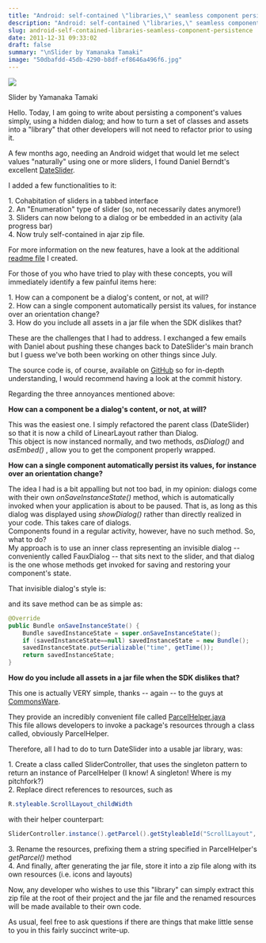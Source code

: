 ```yaml
---
title: "Android: self-contained \"libraries,\" seamless component persistence"
description: "Android: self-contained \"libraries,\" seamless component persistence"
slug: android-self-contained-libraries-seamless-component-persistence
date: 2011-12-31 09:33:02
draft: false
summary: "\nSlider by Yamanaka Tamaki"
image: "50dbafdd-45db-4290-b8df-ef8646a496f6.jpg"
---
```

[![](/images/1402365_aa34336932_z-300x225.jpg)](http://www.flickr.com/photos/tamaki/1402365/)

Slider by Yamanaka Tamaki

  
Hello. Today, I am going to write about persisting a component's values
simply, using a hidden dialog; and how to turn a set of classes and assets
into a "library" that other developers will not need to refactor prior to
using it.

A few months ago, needing an Android widget that would let me select values
"naturally" using one or more sliders, I found Daniel Berndt's excellent
[DateSlider](http://code.google.com/p/android-dateslider/).

I added a few functionalities to it:

1\. Cohabitation of sliders in a tabbed interface  
2\. An "Enumeration" type of slider (so, not necessarily dates anymore!)  
3\. Sliders can now belong to a dialog or be embedded in an activity (ala
progress bar)  
4\. Now truly self-contained in ajar zip file.

For more information on the new features, have a look at the additional
[readme file](https://github.com/Fusion/DateSlider/blob/develop/CFR_README) I
created.

For those of you who have tried to play with these concepts, you will
immediately identify a few painful items here:

1\. How can a component be a dialog's content, or not, at will?  
2\. How can a single component automatically persist its values, for instance
over an orientation change?  
3\. How do you include all assets in a jar file when the SDK dislikes that?

These are the challenges that I had to address. I exchanged a few emails with
Daniel about pushing these changes back to DateSlider's main branch but I
guess we've both been working on other things since July.

The source code is, of course, available on
[GitHub](https://github.com/Fusion/DateSlider) so for in-depth understanding,
I would recommend having a look at the commit history.

Regarding the three annoyances mentioned above:

**How can a component be a dialog's content, or not, at will?**

This was the easiest one. I simply refactored the parent class (DateSlider) so
that it is now a child of LinearLayout rather than Dialog.  
This object is now instanced normally, and two methods, _asDialog()_ and
_asEmbed()_ , allow you to get the component properly wrapped.

**How can a single component automatically persist its values, for instance
over an orientation change?**

The idea I had is a bit appalling but not too bad, in my opinion: dialogs come
with their own _onSaveInstanceState()_ method, which is automatically invoked
when your application is about to be paused. That is, as long as this dialog
was displayed using _showDialog()_ rather than directly realized in your code.
This takes care of dialogs.  
Components found in a regular activity, however, have no such method. So, what
to do?  
My approach is to use an inner class representing an invisible dialog --
conveniently called FauxDialog -- that sits next to the slider, and that
dialog is the one whose methods get invoked for saving and restoring your
component's state.

That invisible dialog's style is:

    
    
        

and its save method can be as simple as:

```java
@Override  
public Bundle onSaveInstanceState() {  
    Bundle savedInstanceState = super.onSaveInstanceState();  
    if (savedInstanceState==null) savedInstanceState = new Bundle();  
    savedInstanceState.putSerializable("time", getTime());  
    return savedInstanceState;  
}  
```

**How do you include all assets in a jar file when the SDK dislikes that?**

This one is actually VERY simple, thanks -- again -- to the guys at
[CommonsWare](http://commonsware.com/).

They provide an incredibly convenient file called
[ParcelHelper.java](https://github.com/Fusion/DateSlider/blob/develop/src/com/commonsware/cwac/parcel/ParcelHelper.java)  
This file allows developers to invoke a package's resources through a class
called, obviously ParcelHelper.

Therefore, all I had to do to turn DateSlider into a usable jar library, was:

1\. Create a class called SliderController, that uses the singleton pattern to
return an instance of ParcelHelper (I know! A singleton! Where is my
pitchfork?)  
2\. Replace direct references to resources, such as

```java
R.styleable.ScrollLayout_childWidth
```

with their helper counterpart:

```java
SliderController.instance().getParcel().getStyleableId("ScrollLayout", "childWidth")
```

3\. Rename the resources, prefixing them a string specified in ParcelHelper's
_getParcel()_ method  
4\. And finally, after generating the jar file, store it into a zip file along
with its own resources (i.e. icons and layouts)

Now, any developer who wishes to use this "library" can simply extract this
zip file at the root of their project and the jar file and the renamed
resources will be made available to their own code.

As usual, feel free to ask questions if there are things that make little
sense to you in this fairly succinct write-up.

